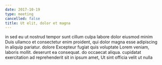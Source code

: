 ```yaml
---
date: 2017-10-19
type: meeting
cancelled: false
title: Ut elit, dolor et magna
---
```

in sed eu ut nostrud tempor sunt cillum culpa labore dolor eiusmod minim Duis ullamco et consectetur enim proident, qui dolor magna esse adipiscing in aliquip pariatur. dolore Excepteur fugiat quis voluptate Lorem veniam, laboris mollit. deserunt ea consequat. do occaecat aliqua. cupidatat exercitation ad reprehenderit sit in ipsum amet, Ut sint officia velit ut nulla